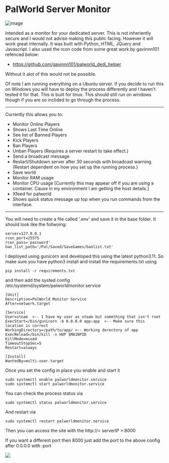 # PalWorld Server Monitor

![image](https://github.com/eternity336/PalworldServerMonitor/assets/7098793/7a3f841b-107c-4184-8382-3dcbb22c1b65)


Intended as a monitor for your dedicated server.  This is not inheriently secure and I would not advise making this public facing.  However it will work great internally.  It was built with Python, HTML, JQuery and Javascript.  I also used the rcon code from some great work by gavinnn101 refenced below:

- https://github.com/gavinnn101/palworld_dedi_helper

Without it alot of this would not be possible.

Of note I am running everything on a Ubuntu server.  If you decide to run this on Windows you will have to deploy the process differently and I haven't tested it for that.  This is built for linux.  This should still run on windows though if you are so inclided to go through the process.

---

Currently this allows you to:
- Monitor Online Players
- Shows Last Time Online
- See list of Banned Players
- Kick Players
- Ban Players
- Unban Players (Requires a server restart to take effect.)
- Send a broadcast message
- Restart/Shutdown server after 30 seconds with broadcast warning. (Restart dependent on how you set up the running process.)
- Save world
- Monitor RAM usage
- Monitor CPU usage [Currently this may appear off if you are using a container.  Cause in my environment I am getting the host details.]
- Xfeed for palworld
- Shows quick status message up top when you run commands from the interface.

---

You will need to create a file called '.env' and save it in the base folder.  It should look like the follwoing:
    
    server=127.0.0.1
    rcon_port=25575
    rcon_pass='password'
    ban_list_path='/Pal/Saved/SaveGames/banlist.txt'

I deployed using gunicorn and developed this using the latest python3.11.
So make sure you have python3 install and install the requirements.txt using

    pip install -r requirements.txt

and then add the systed config /etc/systemd/system/palworldmonitor.service

    [Unit]
    Description=PalWorld Monitor Service
    After=network.target

    [Service]
    User=steam  <-- I have my user as steam but something that isn't root
    ExecStart=/bin/gunicorn -b 0.0.0.0 app:app  <-- Make sure this location is correct
    WorkingDirectory=/path/to/app/ <-- Working dorectory of app
    ExecReload=/bin/kill -s HUP $MAINPID
    KillMode=mixed
    TimeoutStopSec=5
    Restart=always

    [Install]
    WantedBy=multi-user.target

Once you set the config in place you enable and start it

    sudo systemctl enable palworldmonitor.service
    sudo systemctl start palworldmonitor.service

You can check the process status via

    sudo systemctl status palworldmonitor.service

And restart via

    sudo systemctl restart palworldmonitor.service

Then you can access the site with the http://< serverIP >:8000

If you want a different port then 8000 just add the port to the above config after 0.0.0.0 with :port

<a href="https://asciinema.org/a/640762" target="_blank"><img src="https://asciinema.org/a/640762.svg" /></a>
